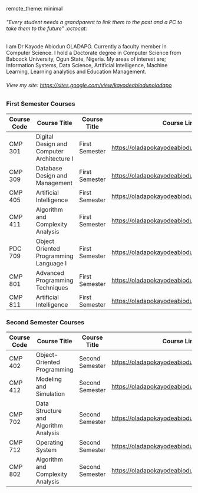remote_theme: minimal

  
###### "_Every student needs a grandparent to link them to the past and a PC to take them to the future_" :octocat:


I am Dr Kayode Abiodun OLADAPO. Currently a faculty member in Computer Science.
I hold a Doctorate degree in Computer Science from Babcock University, Ogun State, Nigeria. 
My areas of interest are; Information Systems, Data Science, Artificial Intelligence, Machine Learning, Learning analytics and Education Management. 

###### View my site: https://sites.google.com/view/kayodeabiodunoladapo

### First Semester Courses 

Course Code | Course Title   | Course Title      | Course Link
------------ | -------------  | -------------   | -------------
CMP 301 | Digital Design and Computer Architecture I  | First Semester | https://oladapokayodeabiodun.github.io/cmp301
CMP 309 | Database Design and Management  | First Semester | https://oladapokayodeabiodun.github.io/cmp309
CMP 405 | Artificial Intelligence  | First Semester | https://oladapokayodeabiodun.github.io/cmp405
CMP 411 | Algorithm and Complexity Analysis  | First Semester | https://oladapokayodeabiodun.github.io/cmp411
PDC 709 | Object Oriented Programming Language I  | First Semester | https://oladapokayodeabiodun.github.io/pdc709
CMP 801 | Advanced Programming Techniques  | First Semester | https://oladapokayodeabiodun.github.io/cmp801
CMP 811 | Artificial Intelligence   | First Semester | https://oladapokayodeabiodun.github.io/cmp811


### Second Semester Courses 

Course Code | Course Title   | Course Title      | Course Link
------------ | -------------  | -------------   | -------------
CMP 402 | Object-Oriented Programming  | Second Semester | https://oladapokayodeabiodun.github.io/cmp402
CMP 412 | Modeling and Simulation  | Second Semester | https://oladapokayodeabiodun.github.io/cmp412
CMP 702 | Data Structure and Algorithm Analysis     | Second Semester | https://oladapokayodeabiodun.github.io/cmp702
CMP 712 | Operating System      | Second Semester | https://oladapokayodeabiodun.github.io/cmp712
CMP 802 | Algorithm and Complexity Analysis    | Second Semester | https://oladapokayodeabiodun.github.io/cmp802



